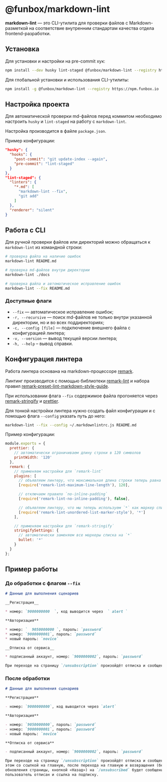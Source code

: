# @funbox/markdown-lint

**markdown-lint** — это CLI-утилита для проверки файлов с Markdown-разметкой на
соответствие внутренним стандартам качества отдела frontend-разработки.

## Установка

Для установки и настройки на pre-commit хук:

```bash
npm install --dev husky lint-staged @funbox/markdown-lint --registry https://npm.funbox.io
```

Для глобальной установки и использования CLI-утилиты:

```bash
npm install -g @funbox/markdown-lint --registry https://npm.funbox.io
```

## Настройка проекта

Для автоматической проверки md-файлов перед коммитом необходимо настроить
`husky` и `lint-staged` на работу с `markdown-lint`.

Настройка производится в файле `package.json`.

Пример конфигурации:

```json
"husky": {
  "hooks": {
    "post-commit": "git update-index --again",
    "pre-commit": "lint-staged"
  }
},
"lint-staged": {
  "linters": {
    "*.md": [
      "markdown-lint --fix",
      "git add"
    ]
  },
  "renderer": "silent"
}
```

## Работа с CLI

Для ручной проверки файлов или директорий можно обращаться к `markdown-lint` из
командной строки:

```bash
# проверка файла на наличие ошибок
markdown-lint README.md

# проверка md-файлов внутри директории
markdown-lint ./docs

# проверка файла и автоматическое исправление ошибок
markdown-lint --fix README.md
```

### Доступные флаги

- `--fix` — автоматическое исправление ошибок;
- `-r, --recursive` — поиск md-файлов не только внутри указанной директории, но
  и во всех поддиректориях;
- `-c, --config [file]` — подключение внешнего файла с конфигурацией линтера;
- `-v, --version` — вывод текущей версии линтера;
- `-h, --help` – вывод справки.

## Конфигурация линтера

Работа линтера основана на markdown-процессоре
[remark](https://github.com/remarkjs/remark).

Линтинг производится с помощью библиотеки
[remark-lint](https://github.com/remarkjs/remark-lint) и набора правил
[remark-preset-lint-markdown-style-guide](https://github.com/remarkjs/remark-lint/tree/master/packages/remark-preset-lint-markdown-style-guide#rules).

При использовании флага `--fix` содержимое файла прогоняется через
[remark-stringify](https://github.com/remarkjs/remark/tree/master/packages/remark-stringify#api)
и [prettier](https://prettier.io/docs/en/index.html).

Для тонкой настройки линтера нужно создать файл конфигурации и с помощью флага
`--config` указать путь до него:

```bash
markdown-lint --fix --config ~/.markdownlintrc.js README.md
```

Пример конфигурации:

```javascript
module.exports = {
  prettier: {
    // автоматически ограничиваем длину строки в 120 символов
    printWidth: '120'
  },
  remark: {
    // применяем настройки для `remark-lint`
    plugins: [
      // объявляем линтеру, что максимальная длина строки теперь равна 120 символам
      [require('remark-lint-maximum-line-length'), 120],

      // отключаем правило `no-inline-padding`
      [require('remark-lint-no-inline-padding'), false],

      // объявляем линтеру, что мы теперь используем `*` как маркер списка
      [require('remark-lint-unordered-list-marker-style'), '*']
    ],

    // применяем настройки для `remark-stringify`
    stringifySettings: {
      // автоматически заменяем все маркеры списка на `*`
      bullet: '*'
    }
  }
};
```

## Пример работы

### До обработки с флагом `--fix`

```markdown
# Данные для выполнения сценариев

__Регистрация__

* номер: `9000000000  `, код выводится через  ` alert `

**Авторизация**

* номер: `  9050000000 `, пароль: `password`
* номер: `9000000001`, пароль: `password`
* новый пароль: `novice`

__Отписка от сервиса__

* подписанный аккаунт, номер: `9000000002`, пароль: `password`

При переходе на страницу `/unsubscription` произойдёт отписка и сообщение об этом со ссылкой на главную, после перехода на главную и возвращения (без обновления страницы, кнопкой «Назад») на `/unsubscribed` будет сообщение, что пользователь отписан и ссылка на подписку.
```

### После обработки

```markdown
# Данные для выполнения сценариев

**Регистрация**

- номер: `9000000000`, код выводится через `alert`

**Авторизация**

- номер: `9050000000`, пароль: `password`
- номер: `9000000001`, пароль: `password`
- новый пароль: `novice`

**Отписка от сервиса**

- подписанный аккаунт, номер: `9000000002`, пароль: `password`

При переходе на страницу `/unsubscription` произойдёт отписка и сообщение об
этом со ссылкой на главную, после перехода на главную и возвращения (без
обновления страницы, кнопкой «Назад») на `/unsubscribed` будет сообщение, что
пользователь отписан и ссылка на подписку.
```
